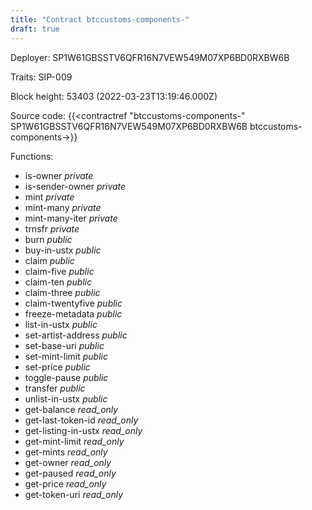 ```yaml
---
title: "Contract btccustoms-components-"
draft: true
---
```

Deployer: SP1W61GBSSTV6QFR16N7VEW549M07XP6BD0RXBW6B

Traits:
SIP-009 



Block height: 53403 (2022-03-23T13:19:46.000Z)

Source code: {{<contractref "btccustoms-components-" SP1W61GBSSTV6QFR16N7VEW549M07XP6BD0RXBW6B btccustoms-components->}}

Functions:

* is-owner _private_
* is-sender-owner _private_
* mint _private_
* mint-many _private_
* mint-many-iter _private_
* trnsfr _private_
* burn _public_
* buy-in-ustx _public_
* claim _public_
* claim-five _public_
* claim-ten _public_
* claim-three _public_
* claim-twentyfive _public_
* freeze-metadata _public_
* list-in-ustx _public_
* set-artist-address _public_
* set-base-uri _public_
* set-mint-limit _public_
* set-price _public_
* toggle-pause _public_
* transfer _public_
* unlist-in-ustx _public_
* get-balance _read_only_
* get-last-token-id _read_only_
* get-listing-in-ustx _read_only_
* get-mint-limit _read_only_
* get-mints _read_only_
* get-owner _read_only_
* get-paused _read_only_
* get-price _read_only_
* get-token-uri _read_only_
